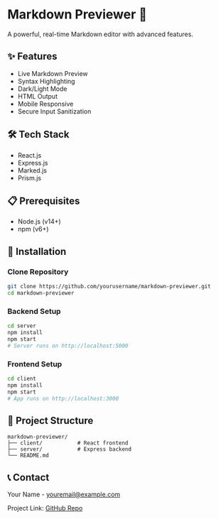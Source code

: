 # Markdown Previewer 📝

A powerful, real-time Markdown editor with advanced features.


## ✨ Features

- Live Markdown Preview
- Syntax Highlighting
- Dark/Light Mode
- HTML Output
- Mobile Responsive
- Secure Input Sanitization

## 🛠 Tech Stack

- React.js
- Express.js
- Marked.js
- Prism.js

## 📋 Prerequisites

- Node.js (v14+)
- npm (v6+)

## 🚀 Installation

### Clone Repository

```bash
git clone https://github.com/yourusername/markdown-previewer.git
cd markdown-previewer
```

### Backend Setup

```bash
cd server
npm install
npm start
# Server runs on http://localhost:5000
```

### Frontend Setup

```bash
cd client
npm install
npm start
# App runs on http://localhost:3000
```

## 📂 Project Structure

```
markdown-previewer/
├── client/           # React frontend
├── server/           # Express backend
└── README.md
```


## 📞 Contact

Your Name - youremail@example.com

Project Link: [GitHub Repo](https://github.com/yourusername/markdown-previewer)
